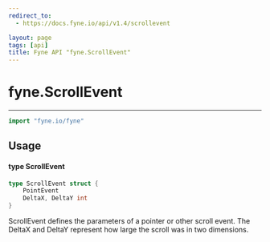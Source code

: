 ```yaml
---
redirect_to:
  - https://docs.fyne.io/api/v1.4/scrollevent

layout: page
tags: [api]
title: Fyne API "fyne.ScrollEvent"
---
```



# fyne.ScrollEvent
---
```go
import "fyne.io/fyne"
```

## Usage

#### type ScrollEvent

```go
type ScrollEvent struct {
	PointEvent
	DeltaX, DeltaY int
}
```

ScrollEvent defines the parameters of a pointer or other scroll event. The DeltaX and DeltaY represent how large the scroll was in two dimensions.
